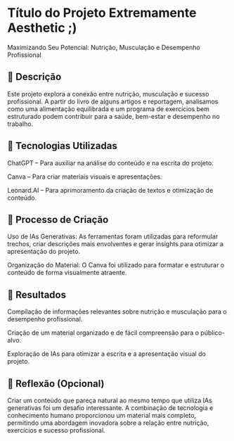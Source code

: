 # Título do Projeto Extremamente Aesthetic ;)
Maximizando Seu Potencial: Nutrição, Musculação e Desempenho Profissional

## 📒 Descrição
Este projeto explora a conexão entre nutrição, musculação e sucesso profissional. A partir do livro de alguns artigos e reportagem, analisamos como uma alimentação equilibrada e um programa de exercícios bem estruturado podem contribuir para a saúde, bem-estar e desempenho no trabalho.

## 🤖 Tecnologias Utilizadas
ChatGPT – Para auxiliar na análise do conteúdo e na escrita do projeto.

Canva – Para criar materiais visuais e apresentações.

Leonard.AI – Para aprimoramento da criação de textos e otimização de conteúdo.

## 🧐 Processo de Criação

Uso de IAs Generativas: As ferramentas foram utilizadas para reformular trechos, criar descrições mais envolventes e gerar insights para otimizar a apresentação do projeto.

Organização do Material: O Canva foi utilizado para formatar e estruturar o conteúdo de forma visualmente atraente.

## 🚀 Resultados
Compilação de informações relevantes sobre nutrição e musculação para o desempenho profissional.

Criação de um material organizado e de fácil compreensão para o público-alvo.

Exploração de IAs para otimizar a escrita e a apresentação visual do projeto.
## 💭 Reflexão (Opcional)
Criar um conteúdo que pareça natural ao mesmo tempo que utiliza IAs generativas foi um desafio interessante. A combinação de tecnologia e conhecimento humano proporcionou um material mais completo, permitindo uma abordagem inovadora sobre a relação entre nutrição, exercícios e sucesso profissional.
